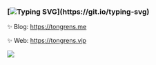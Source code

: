 ### [![Typing SVG](http://readme-typing-svg.herokuapp.com?font=Roboto&size=30&duration=2000&pause=5000&color=000000&center=%E7%9C%9F&vCenter=%E7%9C%9F&width=435&lines=Hello+my+friend!;Welcome+to+my+dashboard!)](https://git.io/typing-svg)

✨ Blog: https://tongrens.me

✨ Web: https://tongrens.vip

![](https://github-readme-stats.vercel.app/api?username=Tongrens&show_icons=true&count_private=true)

<!--
**Tongrens/Tongrens** is a ✨ _special_ ✨ repository because its `README.md` (this file) appears on your GitHub profile.

Here are some ideas to get you started:

- 🔭 I’m currently working on ...
- 🌱 I’m currently learning ...
- 👯 I’m looking to collaborate on ...
- 🤔 I’m looking for help with ...
- 💬 Ask me about ...
- 📫 How to reach me: ...
- 😄 Pronouns: ...
- ⚡ Fun fact: ...
-->
